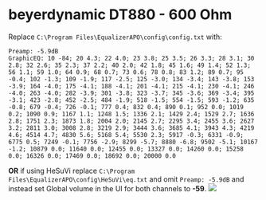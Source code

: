 # beyerdynamic DT880 - 600 Ohm
Replace `C:\Program Files\EqualizerAPO\config\config.txt` with:
```
Preamp: -5.9dB
GraphicEQ: 10 -84; 20 4.3; 22 4.0; 23 3.8; 25 3.5; 26 3.3; 28 3.1; 30 2.8; 32 2.6; 35 2.3; 37 2.2; 40 2.0; 42 1.8; 45 1.6; 49 1.4; 52 1.3; 56 1.1; 59 1.0; 64 0.9; 68 0.7; 73 0.6; 78 0.8; 83 1.2; 89 0.7; 95 -0.4; 102 -1.3; 109 -1.9; 117 -2.5; 125 -3.0; 134 -3.4; 143 -3.8; 153 -3.9; 164 -4.0; 175 -4.1; 188 -4.1; 201 -4.1; 215 -4.1; 230 -4.1; 246 -4.0; 263 -4.0; 282 -3.9; 301 -3.8; 323 -3.7; 345 -3.6; 369 -3.4; 395 -3.1; 423 -2.8; 452 -2.5; 484 -1.9; 518 -1.5; 554 -1.5; 593 -1.2; 635 -0.8; 679 -0.4; 726 -0.1; 777 0.4; 832 0.4; 890 0.1; 952 0.0; 1019 0.2; 1090 0.9; 1167 1.1; 1248 1.5; 1336 2.1; 1429 2.4; 1529 2.7; 1636 2.8; 1751 2.3; 1873 1.8; 2004 2.0; 2145 2.7; 2295 3.4; 2455 3.6; 2627 3.2; 2811 3.0; 3008 2.8; 3219 2.9; 3444 3.6; 3685 4.1; 3943 4.3; 4219 4.6; 4514 4.7; 4830 5.6; 5168 5.4; 5530 2.3; 5917 -0.3; 6331 -0.9; 6775 0.5; 7249 -0.1; 7756 -2.9; 8299 -5.7; 8880 -6.8; 9502 -5.1; 10167 -1.2; 10879 0.0; 11640 0.0; 12455 0.0; 13327 0.0; 14260 0.0; 15258 0.0; 16326 0.0; 17469 0.0; 18692 0.0; 20000 0.0
```
**OR** if using HeSuVi replace `C:\Program Files\EqualizerAPO\config\HeSuVi\eq.txt` and omit `Preamp: -5.9dB` and instead set Global volume in the UI for both channels to **-59**.
![](https://raw.githubusercontent.com/jaakkopasanen/AutoEq/master/results/Headphone.com/headphoncecom/onear/beyerdynamic%20DT880%20-%20600%20Ohm/beyerdynamic%20DT880%20-%20600%20Ohm.png)